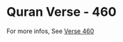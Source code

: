 # Quran Verse - 460 

For more infos, See [Verse 460](https://www.quranbookk.com/quran/search?q=460)